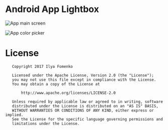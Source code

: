 # Android App Lightbox

![App main screen](https://user-images.githubusercontent.com/1766863/27592054-f10c24aa-5b6c-11e7-82ae-e1edfba18e31.jpg)

![App color picker](https://user-images.githubusercontent.com/1766863/27592080-fd0a6320-5b6c-11e7-9bbc-e48f2f6aaecc.jpg)

License
======

```
   Copyright 2017 Ilya Fomenko

   Licensed under the Apache License, Version 2.0 (the "License");
   you may not use this file except in compliance with the License.
   You may obtain a copy of the License at

       http://www.apache.org/licenses/LICENSE-2.0

   Unless required by applicable law or agreed to in writing, software
   distributed under the License is distributed on an "AS IS" BASIS,
   WITHOUT WARRANTIES OR CONDITIONS OF ANY KIND, either express or implied.
   See the License for the specific language governing permissions and
   limitations under the License.
```
